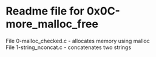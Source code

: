 # Readme file for 0x0C-more_malloc_free

File 0-malloc_checked.c - allocates memory using malloc  
File 1-string_nconcat.c - concatenates two strings
